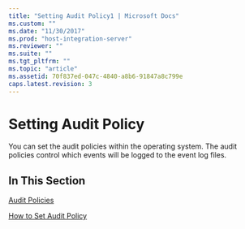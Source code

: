 ```yaml
---
title: "Setting Audit Policy1 | Microsoft Docs"
ms.custom: ""
ms.date: "11/30/2017"
ms.prod: "host-integration-server"
ms.reviewer: ""
ms.suite: ""
ms.tgt_pltfrm: ""
ms.topic: "article"
ms.assetid: 70f837ed-047c-4840-a8b6-91847a8c799e
caps.latest.revision: 3
---
```

# Setting Audit Policy
You can set the audit policies within the operating system. The audit policies control which events will be logged to the event log files.  
  
## In This Section  
 [Audit Policies](../HIS2010/audit-policies1.md)  
  
 [How to Set Audit Policy](../HIS2010/how-to-set-audit-policy1.md)
